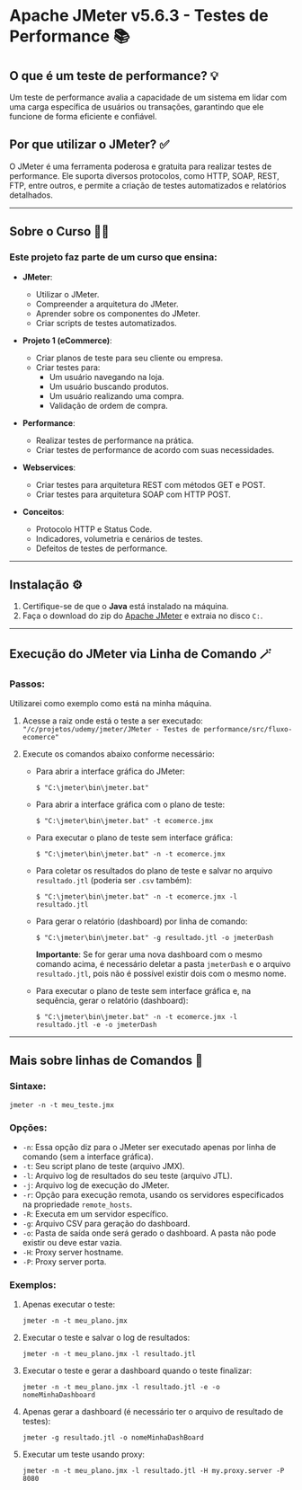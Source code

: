 # Apache JMeter v5.6.3 - Testes de Performance 📚

## O que é um teste de performance? 💡

Um teste de performance avalia a capacidade de um sistema em lidar com uma carga específica de usuários ou transações, garantindo que ele funcione de forma eficiente e confiável.

## Por que utilizar o JMeter? ✅

O JMeter é uma ferramenta poderosa e gratuita para realizar testes de performance. Ele suporta diversos protocolos, como HTTP, SOAP, REST, FTP, entre outros, e permite a criação de testes automatizados e relatórios detalhados.

---

## Sobre o Curso 🧑‍🎓

### Este projeto faz parte de um curso que ensina:

- **JMeter**:
  - Utilizar o JMeter.
  - Compreender a arquitetura do JMeter.
  - Aprender sobre os componentes do JMeter.
  - Criar scripts de testes automatizados.

- **Projeto 1 (eCommerce)**:
  - Criar planos de teste para seu cliente ou empresa.
  - Criar testes para:
    - Um usuário navegando na loja.
    - Um usuário buscando produtos.
    - Um usuário realizando uma compra.
    - Validação de ordem de compra.

- **Performance**:
  - Realizar testes de performance na prática.
  - Criar testes de performance de acordo com suas necessidades.

- **Webservices**:
  - Criar testes para arquitetura REST com métodos GET e POST.
  - Criar testes para arquitetura SOAP com HTTP POST.

- **Conceitos**:
  - Protocolo HTTP e Status Code.
  - Indicadores, volumetria e cenários de testes.
  - Defeitos de testes de performance.

---

## Instalação ⚙️

1. Certifique-se de que o **Java** está instalado na máquina.
2. Faça o download do zip do [Apache JMeter](https://jmeter.apache.org/) e extraia no disco `C:`.

---

## Execução do JMeter via Linha de Comando 🪄

### Passos:

Utilizarei como exemplo como está na minha máquina.

1. Acesse a raiz onde está o teste a ser executado:
   `"/c/projetos/udemy/jmeter/JMeter - Testes de performance/src/fluxo-ecomerce"`

2. Execute os comandos abaixo conforme necessário:

   - Para abrir a interface gráfica do JMeter:
     ```
     $ "C:\jmeter\bin\jmeter.bat"
     ```

   - Para abrir a interface gráfica com o plano de teste:
     ```
     $ "C:\jmeter\bin\jmeter.bat" -t ecomerce.jmx
     ```

   - Para executar o plano de teste sem interface gráfica:
     ```
     $ "C:\jmeter\bin\jmeter.bat" -n -t ecomerce.jmx
     ```

   - Para coletar os resultados do plano de teste e salvar no arquivo `resultado.jtl` (poderia ser `.csv` também):
     ```
     $ "C:\jmeter\bin\jmeter.bat" -n -t ecomerce.jmx -l resultado.jtl
     ```

   - Para gerar o relatório (dashboard) por linha de comando:
     ```
     $ "C:\jmeter\bin\jmeter.bat" -g resultado.jtl -o jmeterDash
     ```

     **Importante**: Se for gerar uma nova dashboard com o mesmo comando acima, é necessário deletar a pasta `jmeterDash` e o arquivo `resultado.jtl`, pois não é possível existir dois com o mesmo nome.

   - Para executar o plano de teste sem interface gráfica e, na sequência, gerar o relatório (dashboard):
     ```
     $ "C:\jmeter\bin\jmeter.bat" -n -t ecomerce.jmx -l resultado.jtl -e -o jmeterDash
     ```

---

## Mais sobre linhas de Comandos 🧙

### Sintaxe:

```
jmeter -n -t meu_teste.jmx
```

### Opções:

- `-n`: Essa opção diz para o JMeter ser executado apenas por linha de comando (sem a interface gráfica).
- `-t`: Seu script plano de teste (arquivo JMX).
- `-l`: Arquivo log de resultados do seu teste (arquivo JTL).
- `-j`: Arquivo log de execução do JMeter.
- `-r`: Opção para execução remota, usando os servidores especificados na propriedade `remote_hosts`.
- `-R`: Executa em um servidor específico.
- `-g`: Arquivo CSV para geração do dashboard.
- `-o`: Pasta de saída onde será gerado o dashboard. A pasta não pode existir ou deve estar vazia.
- `-H`: Proxy server hostname.
- `-P`: Proxy server porta.

### Exemplos:

1. Apenas executar o teste:
   ```
   jmeter -n -t meu_plano.jmx
   ```

2. Executar o teste e salvar o log de resultados:
   ```
   jmeter -n -t meu_plano.jmx -l resultado.jtl
   ```

3. Executar o teste e gerar a dashboard quando o teste finalizar:
   ```
   jmeter -n -t meu_plano.jmx -l resultado.jtl -e -o nomeMinhaDashboard
   ```

4. Apenas gerar a dashboard (é necessário ter o arquivo de resultado de testes):
   ```
   jmeter -g resultado.jtl -o nomeMinhaDashBoard
   ```

5. Executar um teste usando proxy:
   ```
   jmeter -n -t meu_plano.jmx -l resultado.jtl -H my.proxy.server -P 8080
   

<!-- Links utilizados:
http://www.automationpractice.pl/index.php - Site de compras
https://jsonplaceholder.typicode.com/guide/ - RESTE
http://www.dneonline.com/calculator.asmx?op=Add - SOAP

Speed test google:
https://pagespeed.web.dev/?utm_source=psi&utm_medium=redirect -->